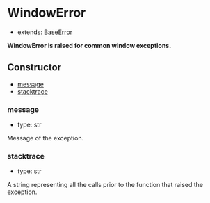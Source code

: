 # WindowError

- extends: [BaseError](./doc/api/python/exceptions/baseerror.md)

**WindowError is raised for common window exceptions.**

## Constructor<!-- {docsify-ignore} -->
- [message](#message)
- [stacktrace](#stacktrace)


### message
- type: str

Message of the exception.


### stacktrace
- type: str

A string representing all the calls prior to the function that raised the exception.